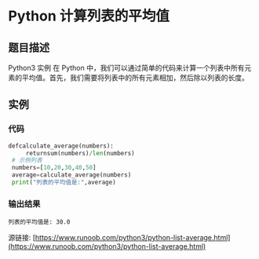 # Python 计算列表的平均值

## 题目描述
Python3 实例
在 Python 中，我们可以通过简单的代码来计算一个列表中所有元素的平均值。首先，我们需要将列表中的所有元素相加，然后除以列表的长度。

## 实例
### 代码
```python
defcalculate_average(numbers):
     returnsum(numbers)/len(numbers)
 # 示例列表
 numbers=[10,20,30,40,50]
 average=calculate_average(numbers)
 print("列表的平均值是:",average)
```
### 输出结果
```
列表的平均值是: 30.0
```
源链接: [https://www.runoob.com/python3/python-list-average.html](https://www.runoob.com/python3/python-list-average.html)